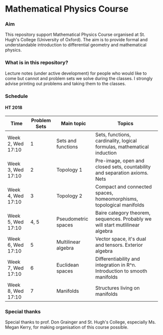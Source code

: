 # Mathematical Physics Course

### Aim
This repository support Mathematical Physics Course organised at St. Hugh's College (University of Oxford). The aim is to provide formal and understandable introduction to differential geometry
and mathematical physics.

### What is in this repository?
Lecture notes (under active development) for people who would like to come but cannot and problem sets we solve during the classes. I strongly advise printing out problems
and taking them to the classes.

### Schedule

#### HT 2018
| Time              | Problem Sets | Main topic          | Topics |
| ----------------- | ------------ | ------------------- | ------ |
| Week 2, Wed 17:10 | 1            | Sets and functions  | Sets, functions, cardinality, logical formulas, mathematical induction |
| Week 3, Wed 17:10 | 2            | Topology 1          | Pre-image, open and closed sets, countability and separation axioms. Nets |
| Week 4, Wed 17:10 | 3            | Topology 2          | Compact and connected spaces, homeomorphisms, topological manifolds |
| Week 5, Wed 17:10 | 4, 5         | Pseudometric spaces | Baire category theorem, sequences. Probably we will start mutlilinear algebra |
| Week 6, Wed 17:10 | 5            | Multilinear algebra | Vector space, it's dual and tensors. Exterior algebra |
| Week 7, Wed 17:10 | 6            | Euclidean spaces    | Differentiability and integration in R^n. Introduction to smooth manifolds |
| Week 8, Wed 17:10 | 7            | Manifolds           | Structures living on manifolds |

### Special thanks
Special thanks to prof. Don Grainger and St. Hugh's College, especially Ms. Megan Kerry, for making organisation of this course possible.
